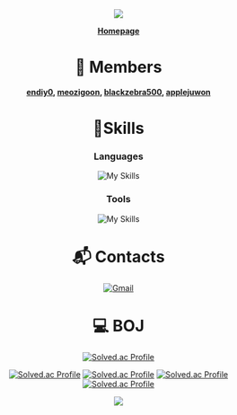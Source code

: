 <div align="center">
<img src="https://capsule-render.vercel.app/api?type=waving&color=BDBDC8&height=175&fontColor=ffffff&text=Team&nbsp;ToyoTech"/>

**[Homepage](https://www.toyotech.dev/)**

# 👤 Members
**[endiy0](https://github.com/endiy0), [meozigoon](https://github.com/meozigoon), [blackzebra500](https://github.com/blackzebra500), [applejuwon](https://github.com/applejuwon)**

# 💪Skills
### Languages
![My Skills](https://skillicons.dev/icons?i=cpp,cs,c,py,arduino,html,css,nodejs)

### Tools
![My Skills](https://skillicons.dev/icons?i=git,visualstudio,vscode,pycharm,arduino)

# :mailbox_with_mail: Contacts
[![Gmail](https://skillicons.dev/icons?i=gmail)](mailto:makers.toyotech@gmail.com)

# 💻 BOJ
[![Solved.ac Profile](http://mazassumnida.wtf/api/v2/generate_badge?boj=toyotech)](https://solved.ac/toyotech/)

[![Solved.ac Profile](http://mazassumnida.wtf/api/v2/generate_badge?boj=endiy)](https://solved.ac/endiy/)
[![Solved.ac Profile](http://mazassumnida.wtf/api/v2/generate_badge?boj=meozigoon)](https://solved.ac/meozigoon/)
[![Solved.ac Profile](http://mazassumnida.wtf/api/v2/generate_badge?boj=blackzebra)](https://solved.ac/blackzebra/)
[![Solved.ac Profile](http://mazassumnida.wtf/api/v2/generate_badge?boj=juwon0226)](https://solved.ac/juwon0226/)

<img src="https://capsule-render.vercel.app/api?type=waving&color=BDBDC8&height=150&section=footer"/>

</div>
